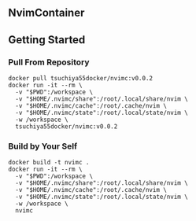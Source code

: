 ## NvimContainer


## Getting Started

### Pull From Repository

```
docker pull tsuchiya55docker/nvimc:v0.0.2
docker run -it --rm \
  -v "$PWD":/workspace \
  -v "$HOME/.nvimc/share":/root/.local/share/nvim \
  -v "$HOME/.nvimc/cache":/root/.cache/nvim \
  -v "$HOME/.nvimc/state":/root/.local/state/nvim \
  -w /workspace \
  tsuchiya55docker/nvimc:v0.0.2
```

### Build by Your Self

```shell
docker build -t nvimc .
docker run -it --rm \
  -v "$PWD":/workspace \
  -v "$HOME/.nvimc/share":/root/.local/share/nvim \
  -v "$HOME/.nvimc/cache":/root/.cache/nvim \
  -v "$HOME/.nvimc/state":/root/.local/state/nvim \
  -w /workspace \
  nvimc
```

